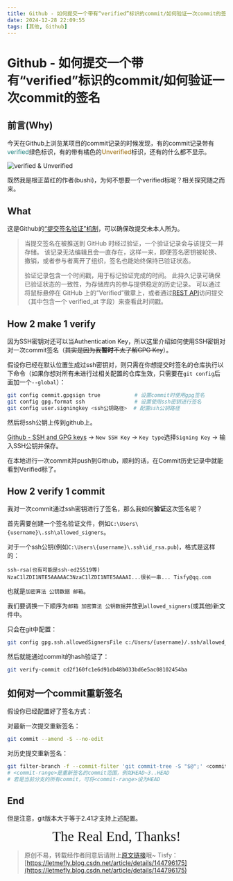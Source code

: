 ```yaml
---
title: Github - 如何提交一个带有“verified”标识的commit/如何验证一次commit的签名
date: 2024-12-28 22:09:55
tags: [其他, Github]
---
```


# Github - 如何提交一个带有“verified”标识的commit/如何验证一次commit的签名

## 前言(Why)

今天在Github上浏览某项目的commit记录的时候发现，有的commit记录带有<font color="#1a7f7c">verified</font>绿色标识，有的带有橘色的<font color="#9a6700">Unverified</font>标识，还有的什么都不显示。

![verified & Unverified](https://cors.letmefly.xyz/https://i-blog.csdnimg.cn/direct/3837fcd7967946978991bd06d7315762.png)

既然我是根正苗红的作者(bushi)，为何不想要一个verified标呢？相关探究随之而来。

## What

这是Github的[“提交签名验证”机制](https://docs.github.com/zh/authentication/managing-commit-signature-verification/about-commit-signature-verification)，可以确保改提交未本人所为。

> 当提交签名在被推送到 GitHub 时经过验证，一个验证记录会与该提交一并存储。 该记录无法编辑且会一直存在，这样一来，即便签名密钥被轮换、撤销，或者参与者离开了组织，签名也能始终保持已验证状态。
> 
> 验证记录包含一个时间戳，用于标记验证完成的时间。 此持久记录可确保已验证状态的一致性，为存储库内的参与提供稳定的历史记录。 可以通过将鼠标悬停在 GitHub 上的“Verified”徽章上，或者通过[REST API](https://docs.github.com/zh/rest/commits/commits)访问提交（其中包含一个 verified_at 字段）来查看此时间戳。

## How 2 make 1 verify

因为SSH密钥对还可以当<span title="验证身份用">Authentication Key</span>，所以这里介绍如何使用SSH密钥对对一次commit签名（~~其实是因为我**暂时**不太了解GPG Key~~）。

假设你已经在默认位置生成过ssh密钥对，则只需在你想提交时签名的仓库执行以下命令（如果你想对所有未进行过相关配置的仓库生效，只需要在`git config`后面加一个`--global`）：

```bash
git config commit.gpgsign true           # 设置commit时使用gpg签名
git config gpg.format ssh                # 设置使用ssh密钥进行签名
git config user.signingkey <ssh公钥路径>  # 配置ssh公钥路径
```

然后将ssh公钥上传到github上。

[Github - SSH and GPG keys](https://github.com/settings/keys) -> `New SSH Key` -> `Key type`选择`Signing Key` -> 输入SSH公钥并保存。

在本地进行一次commit并push到Github，顺利的话，在Commit历史记录中就能看到Verified标了。

## How 2 verify 1 commit

我对一次commit通过ssh密钥进行了签名，那么我如何**验证**这次签名呢？

首先需要创建一个签名验证文件，例如`C:\Users\{username}\.ssh\allowed_signers`。

对于一个ssh公钥(例如`C:\Users\{username}\.ssh\id_rsa.pub`)，格式是这样的：

```
ssh-rsa(也有可能是ssh-ed25519等) NzaC1lZDI1NTE5AAAAAC3NzaC1lZDI1NTE5AAAAI...很长一串... Tisfy@qq.com
```

也就是`加密算法 公钥数据 邮箱`。

我们要调换一下顺序为`邮箱 加密算法 公钥数据`并放到`allowed_signers`(或其他)新文件中。

只会在git中配置：

```bash
git config gpg.ssh.allowedSignersFile c:/Users/{username}/.ssh/allowed_signers
```

然后就能通过commit的hash验证了：

```bash
git verify-commit cd2f160fc1e6d91db48b033bd6e5ac08102454ba
```

## 如何对一个commit重新签名

假设你已经配置好了签名方式：

对最新一次提交重新签名：

```bash
git commit --amend -S --no-edit
```

对历史提交重新签名：

```bash
git filter-branch -f --commit-filter 'git commit-tree -S "$@";' <commit-range>
# <commit-range>是重新签名的commit范围，例如HEAD~3..HEAD
# 若是当前分支的所有commit，可将<commit-range>设为HEAD
```

## End

但是注意，git版本大于等于2.41才支持上述配置。

<center><font size="6px" face="Ink Free">The Real End, Thanks!</font></center>

> 原创不易，转载经作者同意后请附上[原文链接](https://blog.letmefly.xyz/2024/12/28/Other-Github-How2Make1VerifiedCommit/)哦~
> Tisfy：[https://letmefly.blog.csdn.net/article/details/144796175](https://letmefly.blog.csdn.net/article/details/144796175)
